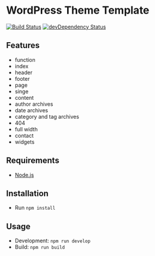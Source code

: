 # WordPress Theme Template

[![Build Status](https://travis-ci.org/marcobiedermann/wordpress-theme-boilerplate.svg?branch=master)](https://travis-ci.org/marcobiedermann/wordpress-theme-boilerplate)
[![devDependency Status](https://david-dm.org/marcobiedermann/wordpress-theme-boilerplate/dev-status.svg)](https://david-dm.org/marcobiedermann/wordpress-theme-boilerplate?type=dev)

## Features

* function
* index
* header
* footer
* page
* singe
* content
* author archives
* date archives
* category and tag archives
* 404
* full width
* contact
* widgets

## Requirements

* [Node.js](https://nodejs.org/)

## Installation

* Run `npm install`

## Usage

* Development: `npm run develop`
* Build: `npm run build`

